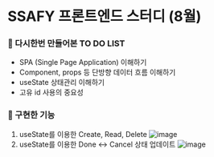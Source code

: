 # SSAFY 프론트엔드 스터디 (8월)
### 💙 다시한번 만들어본 TO DO LIST
- SPA (Single Page Application) 이해하기
- Component, props 등 단방향 데이터 흐름 이해하기
- useState 상태관리 이해하기
- 고유 id 사용의 중요성

### 💙 구현한 기능
1. useState를 이용한 Create, Read, Delete
   ![image](https://github.com/yoooooooung/todo-2/assets/113872386/28fd851f-8dc1-470c-ba77-bd3c156ea684)
2. useState를 이용한 Done <-> Cancel 상태 업데이트
   ![image](https://github.com/yoooooooung/todo-2/assets/113872386/172812d8-56ec-4f45-8771-880e52583b7c)


